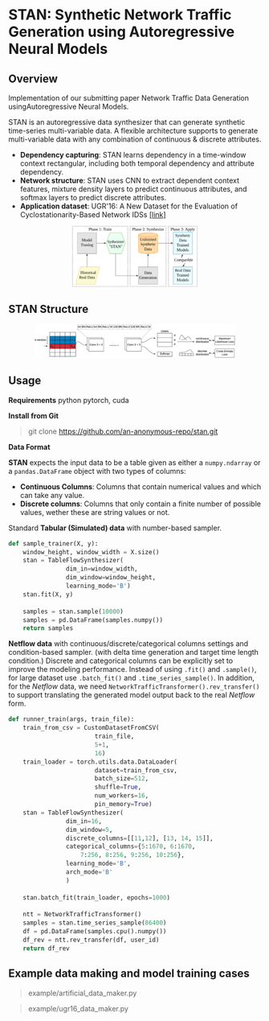 # STAN: Synthetic Network Traffic Generation using Autoregressive Neural Models

## Overview

Implementation of our submitting paper Network Traffic Data Generation usingAutoregressive Neural Models.

STAN is an autoregressive data synthesizer that can generate synthetic time-series multi-variable data.
A flexible architecture supports to generate multi-variable data with any combination of continuous & discrete attributes.

- **Dependency capturing**: STAN learns dependency in a time-window context rectangular,
  including both temporal dependency and attribute dependency.
- **Network structure**: STAN uses CNN to extract dependent context features, mixture density layers to predict continuous attributes,
  and softmax layers to predict discrete attributes.
- **Application dataset**: UGR'16: A New Dataset for the Evaluation of Cyclostationarity-Based Network IDSs [[link]](https://nesg.ugr.es/nesg-ugr16/)

<!-- ![pipline](documents/aaai_overview_5.png) -->
<center>
<img src="documents/aaai_overview_5.png" width="250">
</center>


## STAN Structure


<center>
<img src="documents/aaai_architecture.png" width="400">
</center>
<!-- ![arch](documents/aaai_architecture.png) -->

## Usage

**Requirements** python pytorch, cuda

**Install from Git**
> git clone https://github.com/an-anonymous-repo/stan.git

**Data Format**

**STAN** expects the input data to be a table given as either a `numpy.ndarray` or a
`pandas.DataFrame` object with two types of columns:

* **Continuous Columns**: Columns that contain numerical values and which can take any value.
* **Discrete columns**: Columns that only contain a finite number of possible values, wether
these are string values or not.

Standard **Tabular (Simulated) data** with number-based sampler.
```python
def sample_trainer(X, y):
    window_height, window_width = X.size()
    stan = TableFlowSynthesizer(
                dim_in=window_width,
                dim_window=window_height,
                learning_mode='B')
    stan.fit(X, y)
 
    samples = stan.sample(10000)
    samples = pd.DataFrame(samples.numpy())
    return samples
```
**Netflow data** with continuous/discrete/categorical columns settings and condition-based sampler. (with delta time generation and target time length condition.) Discrete and categorical columns can be explicitly set to improve the modeling performance.
Instead of using `.fit()` and `.sample()`, for large dataset use `.batch_fit()` and `.time_series_sample()`. In addition, for the *Netflow* data, we need `NetworkTrafficTransformer().rev_transfer()` to support translating the generated model output back to the real *Netflow* form.

```python
def runner_train(args, train_file):
    train_from_csv = CustomDatasetFromCSV(
                        train_file,
                        5+1,
                        16)
    train_loader = torch.utils.data.DataLoader(
                        dataset=train_from_csv,
                        batch_size=512,
                        shuffle=True,
                        num_workers=16, 
                        pin_memory=True)
    stan = TableFlowSynthesizer(
                dim_in=16,
                dim_window=5, 
                discrete_columns=[[11,12], [13, 14, 15]],
                categorical_columns={5:1670, 6:1670,
                    7:256, 8:256, 9:256, 10:256},
                learning_mode='B',
                arch_mode='B'
                )
    
    stan.batch_fit(train_loader, epochs=1000)
    
    ntt = NetworkTrafficTransformer()
    samples = stan.time_series_sample(86400)
    df = pd.DataFrame(samples.cpu().numpy())
    df_rev = ntt.rev_transfer(df, user_id)
    return df_rev
```
## Example data making and model training cases

> example/artificial_data_maker.py

> example/ugr16_data_maker.py



<!-- ## Frequently Used Command
> head 10 data_ugr16/pr_last_training.csv > data_ugr16/pr_last_tinytrain.csv

> wc -l data_ugr16/pr_last_training.csv

> CUDA_VISIBLE_DEVICES=0 python3 ugr16_data_maker.py

> find . -name "*.csv" | xargs -n 1 tail -n +2 > ../326_stan/stan_all.csv

> te,teDelta,byt,pkt,td,sp,dp,sa,da,pr -->